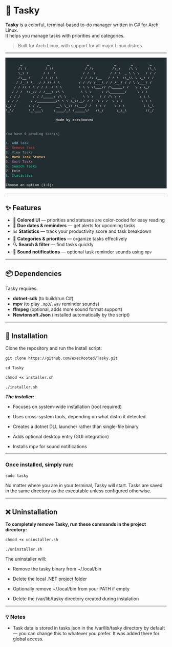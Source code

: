 # 📝 Tasky 

**Tasky** is a colorful, terminal-based to-do manager written in C# for Arch Linux.  
It helps you manage tasks with priorities and categories.

> Built for Arch Linux, with support for all major Linux distros.
---
![Tasky](photos/tasky.png)

---

## ✨ Features
- 🎨 **Colored UI** — priorities and statuses are color-coded for easy reading  
- 📅 **Due dates & reminders** — get alerts for upcoming tasks  
- 📊 **Statistics** — track your productivity score and task breakdown  
- 📂 **Categories & priorities** — organize tasks effectively  
- 🔍 **Search & filter** — find tasks quickly  
- 🔔 **Sound notifications** — optional task reminder sounds using `mpv`

---

## 📦 Dependencies
Tasky requires:
- **dotnet-sdk** (to build/run C#)
- **mpv** (to play `.mp3`/`.wav` reminder sounds)
- **ffmpeg** (optional, adds more sound format support)
- **Newtonsoft.Json** (installed automatically by the script)

---

## 🚀 Installation
Clone the repository and run the install script:


    git clone https://github.com/execRooted/Tasky.git

```
cd Tasky
```
```
chmod +x installer.sh
```
```
./installer.sh
```


***The installer:***

- Focuses on system-wide installation (root required)

- Uses cross-system tools, depending on what distro it detected

 - Creates a dotnet DLL launcher rather than single-file binary

 - Adds optional desktop entry (GUI integration)

 - Installs mpv for sound notifications
   
---


<h3>Once installed, simply run:</h3>

```
sudo tasky 
```
No matter where you are in your terminal, Tasky will start.
Tasks are saved in the same directory as the executable unless configured otherwise.

---



<h2>❌ Uninstallation</h2>

**To completely remove Tasky, run these commands in the project directory:**

```
chmod +x uninstaller.sh
```
```
./uninstaller.sh
```

The uninstaller will:

   - Remove the tasky binary from ~/.local/bin

   - Delete the local .NET project folder

   - Optionally remove ~/.local/bin from your PATH if empty

   - Delete the /var/lib/tasky directory created during instalation
   
   ---
   
   <h3>💡 Notes</h3>

   -  Task data is stored in tasks.json in the /var/lib/tasky directory by default — you can change this to whatever you prefer. It was added there for global access.
